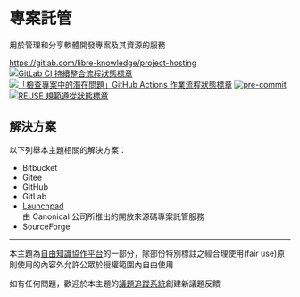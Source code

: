 # 專案託管

用於管理和分享軟體開發專案及其資源的服務

<https://gitlab.com/libre-knowledge/project-hosting>  
[![GitLab CI 持續整合流程狀態標章](https://gitlab.com/libre-knowledge/project-hosting/badges/main/pipeline.svg?ignore_skipped=true "點擊查看 GitLab CI 持續整合流程的運行狀態")](https://gitlab.com/libre-knowledge/project-hosting/-/commits/main) [![「檢查專案中的潛在問題」GitHub Actions 作業流程狀態標章](https://github.com/libre-knowledge/project-hosting/actions/workflows/check-potential-problems.yml/badge.svg "本專案使用 GitHub Actions 自動化檢查專案中的潛在問題")](https://github.com/libre-knowledge/project-hosting/actions/workflows/check-potential-problems.yml) [![pre-commit](https://img.shields.io/badge/pre--commit-enabled-brightgreen?logo=pre-commit&logoColor=white "本專案使用 pre-commit 檢查專案中的潛在問題")](https://github.com/pre-commit/pre-commit) [![REUSE 規範遵從狀態標章](https://api.reuse.software/badge/gitlab.com/libre-knowledge/project-hosting "本專案遵從 REUSE 規範降低軟體授權合規成本")](https://api.reuse.software/info/gitlab.com/libre-knowledge/project-hosting)

## 解決方案

以下列舉本主題相關的解決方案：

* Bitbucket
* Gitee
* GitHub
* GitLab
* [Launchpad](https://gitlab.com/libre-knowledge/launchpad)  
  由 Canonical 公司所推出的開放來源碼專案託管服務
* SourceForge

<!--
## 基本概念

以下列舉本主題相關的基本概念說明資源：

（待補）

## 子主題

以下列舉本主題相關的主題：

## 參考資料

以下列舉撰寫本主題內容時所參考的第三方資源：

（待補）
-->

---

本主題為[自由知識協作平台](https://gitlab.com/libre-knowledge/libre-knowledge)的一部分，除部份特別標註之經合理使用(fair use)原則使用的內容外允許公眾於授權範圍內自由使用

如有任何問題，歡迎於本主題的[議題追蹤系統](https://gitlab.com/libre-knowledge/project-hosting/-/issues)創建新議題反饋
